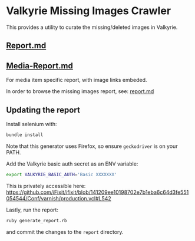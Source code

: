 # Valkyrie Missing Images Crawler

This provides a utility to curate the missing/deleted images in Valkyrie.

## [Report.md](report/report.md)

## [Media-Report.md](report/media-report.md)
For media item specific report, with image links embeded.

In order to browse the missing images report, see: [report.md](report/report.md)

## Updating the report

Install selenium with:
```sh
bundle install
```
Note that this generator uses Firefox, so ensure `geckodriver` is on your PATH.

Add the Valkyrie basic auth secret as an ENV variable:
```sh
export VALKYRIE_BASIC_AUTH='Basic XXXXXXX'
```
This is privately accessible here:
https://github.com/iFixit/ifixit/blob/141209ee10198702e7b1eba6c64d3fe551054544/Conf/varnish/production.vcl#L542

Lastly, run the report:
```sh
ruby generate_report.rb
```
and commit the changes to the `report` directory.
